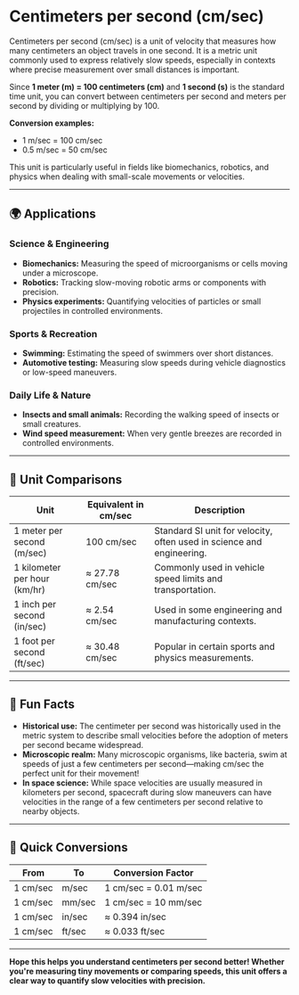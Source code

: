 # Centimeters per second (cm/sec)

Centimeters per second (cm/sec) is a unit of velocity that measures how many centimeters an object travels in one second. It is a metric unit commonly used to express relatively slow speeds, especially in contexts where precise measurement over small distances is important. 

Since **1 meter (m) = 100 centimeters (cm)** and **1 second (s)** is the standard time unit, you can convert between centimeters per second and meters per second by dividing or multiplying by 100. 

**Conversion examples:**  
- 1 m/sec = 100 cm/sec  
- 0.5 m/sec = 50 cm/sec  

This unit is particularly useful in fields like biomechanics, robotics, and physics when dealing with small-scale movements or velocities.

---

## 🌍 Applications

### Science & Engineering
- **Biomechanics:** Measuring the speed of microorganisms or cells moving under a microscope.  
- **Robotics:** Tracking slow-moving robotic arms or components with precision.  
- **Physics experiments:** Quantifying velocities of particles or small projectiles in controlled environments.

### Sports & Recreation
- **Swimming:** Estimating the speed of swimmers over short distances.  
- **Automotive testing:** Measuring slow speeds during vehicle diagnostics or low-speed maneuvers.

### Daily Life & Nature
- **Insects and small animals:** Recording the walking speed of insects or small creatures.  
- **Wind speed measurement:** When very gentle breezes are recorded in controlled environments.

---

## 📏 Unit Comparisons

| Unit                  | Equivalent in cm/sec                         | Description                                    |
|------------------------|----------------------------------------------|------------------------------------------------|
| 1 meter per second (m/sec) | 100 cm/sec                                | Standard SI unit for velocity, often used in science and engineering. |
| 1 kilometer per hour (km/hr) | ≈ 27.78 cm/sec                         | Commonly used in vehicle speed limits and transportation. |
| 1 inch per second (in/sec) | ≈ 2.54 cm/sec                         | Used in some engineering and manufacturing contexts. |
| 1 foot per second (ft/sec) | ≈ 30.48 cm/sec                        | Popular in certain sports and physics measurements. |

---

## 🌟 Fun Facts
- **Historical use:** The centimeter per second was historically used in the metric system to describe small velocities before the adoption of meters per second became widespread.  
- **Microscopic realm:** Many microscopic organisms, like bacteria, swim at speeds of just a few centimeters per second—making cm/sec the perfect unit for their movement!  
- **In space science:** While space velocities are usually measured in kilometers per second, spacecraft during slow maneuvers can have velocities in the range of a few centimeters per second relative to nearby objects.

---

## 🔄 Quick Conversions

| From | To | Conversion Factor |
|---------|--------------|------------------|
| 1 cm/sec | m/sec | 1 cm/sec = 0.01 m/sec |
| 1 cm/sec | mm/sec | 1 cm/sec = 10 mm/sec |
| 1 cm/sec | in/sec | ≈ 0.394 in/sec |
| 1 cm/sec | ft/sec | ≈ 0.033 ft/sec |

---

**Hope this helps you understand centimeters per second better! Whether you're measuring tiny movements or comparing speeds, this unit offers a clear way to quantify slow velocities with precision.**